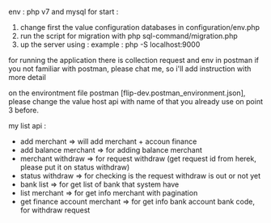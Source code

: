 env : php v7 and mysql
for start :
1.  change first the value configuration databases in configuration/env.php
2.  run the script for migration
    with php sql-command/migration.php
3.  up the server using :
    example : php -S localhost:9000

for running the application
there is collection request and env in postman
if you not familiar with postman, please chat me, so i'll add instruction with more detail 

on the environtment file postman [flip-dev.postman_environment.json], please change the value host api with name of that you already use on point 3 before.

my list api :

- add merchant => will add merchant + accoun finance
- add balance merchant => for adding balance merchant
- merchant withdraw => for request withdraw (get request id from herek, please put it on status withdraw)
- status withdraw => for checking is the request withdraw is out or not yet
- bank list => for get list of bank that system have
- list merchant => for get info merchant with pagination
- get finance account merchant => for get info bank account bank code, for withdraw request
